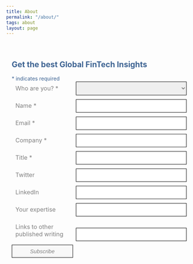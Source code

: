 ```yaml
---
title: About
permalink: "/about/"
tags: about
layout: page
---
```


<style type="text/css">
#mc_embed_signup {
	color: #3D6392;
	padding: 20px 15px;
}

#mc_embed_signup input, select {
	border: 1px solid #000;
	color: gray;
	font-size: 16px;
	font-style: italic;
	margin-bottom: 10px;
	padding: 8px 10px;
	width: 300px;
}
#mc_embed_signup label {
	border: medium none;
	color: gray;
	font-size: 16px;
	margin-bottom: 10px;
	padding: 8px 10px;
	width: 150px!important;
	display: inline-block;
}

#mc_embed_signup input[type="submit"] {
	background: #f8f8f8;
	color: gray;
	cursor: pointer;
	font-size: 15px;
	width: 35%;
	padding: 8px 0;
}

#mc_embed_signup input[type="submit"]:hover {
	color: #F2C94C
}
</style>
<!-- Begin MailChimp Signup Form -->
<div id="mc_embed_signup">
<form action="https://letstalkpayments.us7.list-manage.com/subscribe/post?u=bc57d9187dbf177fa07614fbf&id=7d56b203f3" method="post" id="mc-embedded-subscribe-form" name="mc-embedded-subscribe-form" class="validate" target="_blank" novalidate>
<div id="mc_embed_signup_scroll">
<h2>Get the best Global FinTech Insights</h2>
<div class="indicates-required"><span class="asterisk">*</span> indicates required</div>
<div class="mc-field-group">
<label for="mce-MMERGE4">Who are you?  <span class="asterisk">*</span>
</label>
<select name="MMERGE4" class="required" id="mce-MMERGE4">
<option value=""></option>
<option value="Investor">Investor</option>
<option value="StartUp">StartUp</option>
<option value="Financial Institution">Financial Institution</option>
<option value="Media">Media</option>
<option value="Blogger">Blogger</option>
<option value="Influencers">Influencers</option>
<option value="Other">Other</option>

    </select>

</div>
<div class="mc-field-group">
<label for="mce-NAME">Name  <span class="asterisk">*</span>
</label>
<input type="text" value="" name="NAME" class="required" id="mce-NAME">
</div>
<div class="mc-field-group">
<label for="mce-EMAIL">Email  <span class="asterisk">*</span>
</label>
<input type="email" value="" name="EMAIL" class="required email" id="mce-EMAIL">
</div>
<div class="mc-field-group">
<label for="mce-COMPANY">Company  <span class="asterisk">*</span>
</label>
<input type="text" value="" name="COMPANY" class="required" id="mce-COMPANY">
</div>
<div class="mc-field-group">
<label for="mce-MMERGE3">Title  <span class="asterisk">*</span>
</label>
<input type="text" value="" name="MMERGE3" class="required" id="mce-MMERGE3">
</div>
<div class="mc-field-group">
<label for="mce-MMERGE5">Twitter </label>
<input type="text" value="" name="MMERGE5" class="" id="mce-MMERGE5">
</div>
<div class="mc-field-group">
<label for="mce-MMERGE6">LinkedIn </label>
<input type="text" value="" name="MMERGE6" class="" id="mce-MMERGE6">
</div>
<div class="mc-field-group">
<label for="mce-MMERGE8">Your expertise </label>
<input type="text" value="" name="MMERGE8" class="" id="mce-MMERGE8">
</div>
<div class="mc-field-group">
<label for="mce-MMERGE9">Links to other published writing </label>
<input type="text" value="" name="MMERGE9" class="" id="mce-MMERGE9">
</div>
<div id="mce-responses" class="clear">
<div class="response" id="mce-error-response" style="display:none"></div>
<div class="response" id="mce-success-response" style="display:none"></div>
</div>    <!-- real people should not fill this in and expect good things - do not remove this or risk form bot signups-->
<div style="position: absolute; left: -5000px;" aria-hidden="true"><input type="text" name="b_bc57d9187dbf177fa07614fbf_7d56b203f3" tabindex="-1" value=""></div>
<div class="clear"><input type="submit" value="Subscribe" name="subscribe" id="mc-embedded-subscribe" class="button"></div>
</div>
</form>
</div>

<!--End mc_embed_signup-->